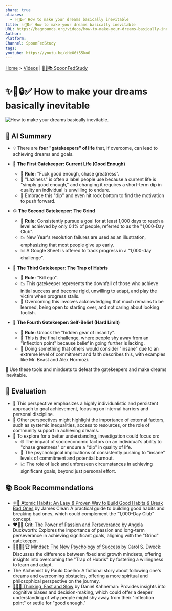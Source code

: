 ```yaml
---
share: true
aliases:
  - ✨🎯🔒✅ How to make your dreams basically inevitable
title: ✨🎯🔒✅ How to make your dreams basically inevitable
URL: https://bagrounds.org/videos/how-to-make-your-dreams-basically-inevitable
Author:
Platform:
Channel: SpoonFedStudy
tags:
youtube: https://youtu.be/oHeO6t55ko0
---
```

[Home](../index.md) > [Videos](./index.md) | [🥄👶📚 SpoonFedStudy](../topics/spoonfedstudy.md)  
# ✨🎯🔒✅ How to make your dreams basically inevitable  
![How to make your dreams basically inevitable.](https://youtu.be/oHeO6t55ko0)  
  
## 🤖 AI Summary  
- 💡 There are **four "gatekeepers" of life** that, if overcome, can lead to achieving dreams and goals.  
  
- 🚪 **The First Gatekeeper: Current Life (Good Enough)**  
    - 📏 **Rule:** "Fuck good enough, chase greatness".  
    - 🤔 "Laziness" is often a label people use because a current life is "simply good enough," and changing it requires a short-term dip in quality an individual is unwilling to endure.  
    - 🚀 Embrace this "dip" and even hit rock bottom to find the motivation to push forward.  
  
- ⚙️ **The Second Gatekeeper: The Grind**  
    - 📏 **Rule:** Consistently pursue a goal for at least 1,000 days to reach a level achieved by only 0.1% of people, referred to as the "1,000-Day Club".  
    - 📉 New Year's resolution failures are used as an illustration, emphasizing that most people give up early.  
    - 📊 A Google Sheet is offered to track progress in a "1,000-day challenge".  
  
- 🚫 **The Third Gatekeeper: The Trap of Hubris**  
    - 📏 **Rule:** "Kill ego".  
    - 📉 This gatekeeper represents the downfall of those who achieve initial success and become rigid, unwilling to adapt, and play the victim when progress stalls.  
    - 🌱 Overcoming this involves acknowledging that much remains to be learned, being open to starting over, and not caring about looking foolish.  
  
- 🧠 **The Fourth Gatekeeper: Self-Belief (Hard Limit)**  
    - 📏 **Rule:** Unlock the "hidden gear of insanity".  
    - 🚧 This is the final challenge, where people shy away from an "inflection point" because belief in going further is lacking.  
    - 🤯 Doing something that others would consider "insane" due to an extreme level of commitment and faith describes this, with examples like Mr. Beast and Alex Hormozi.  
  
🎉 Use these tools and mindsets to defeat the gatekeepers and make dreams inevitable.  
  
## 🤔 Evaluation  
- 🔄 This perspective emphasizes a highly individualistic and persistent approach to goal achievement, focusing on internal barriers and personal discipline.  
- 🤝 Other perspectives might highlight the importance of external factors, such as systemic inequalities, access to resources, or the role of community support in achieving dreams.  
- 🧐 To explore for a better understanding, investigation could focus on:  
    - 🌐 The impact of socioeconomic factors on an individual's ability to "chase greatness" or endure a "dip" in quality of life.  
    - 🧘 The psychological implications of consistently pushing to "insane" levels of commitment and potential burnout.  
    - 📈 The role of luck and unforeseen circumstances in achieving significant goals, beyond just personal effort.  
  
## 📚 Book Recommendations  
* [⚛️🔄 Atomic Habits: An Easy & Proven Way to Build Good Habits & Break Bad Ones](../books/atomic-habits.md) by James Clear: A practical guide to building good habits and breaking bad ones, which could complement the "1,000-Day Club" concept.  
* [❤️‍🔥💪 Grit: The Power of Passion and Perseverance](../books/grit-the-power-of-passion-and-perseverance.md) by Angela Duckworth: Explores the importance of passion and long-term perseverance in achieving significant goals, aligning with the "Grind" gatekeeper.  
* [🌱🧘🏼‍♀️🏆 Mindset: The New Psychology of Success](../books/mindset.md) by Carol S. Dweck: Discusses the difference between fixed and growth mindsets, offering insights into overcoming the "Trap of Hubris" by fostering a willingness to learn and adapt.  
* The Alchemist by Paulo Coelho: A fictional story about following one's dreams and overcoming obstacles, offering a more spiritual and philosophical perspective on the journey.  
* [🤔🐇🐢 Thinking, Fast and Slow](../books/thinking-fast-and-slow.md) by Daniel Kahneman: Provides insights into cognitive biases and decision-making, which could offer a deeper understanding of why people might shy away from their "inflection point" or settle for "good enough."